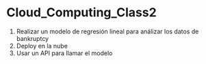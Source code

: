 # Cloud_Computing_Class2
1. Realizar un modelo de regresión lineal para análizar los datos de bankruptcy
2. Deploy en la nube
3. Usar un API para llamar el modelo
